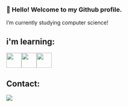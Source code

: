 ### 👋 Hello! Welcome to my Github profile.

I’m currently studying computer science!

## i'm learning:
<img loading="lazy" src="https://cdn.jsdelivr.net/gh/devicons/devicon/icons/git/git-original.svg" width="40" height="40"/><img loading="lazy" src="https://cdn.jsdelivr.net/gh/devicons/devicon@latest/icons/python/python-original.svg" width="40" height="40"/><img loading="lazy" src="https://cdn.jsdelivr.net/gh/devicons/devicon@latest/icons/pandas/pandas-original-wordmark.svg" width="40" height="40"/>
          
## Contact:

<div>
<a href="https://www.linkedin.com/in/fernando-schwengber-807801154/(https://www.linkedin.com/in/fernando-schwengber-807801154/)" target="_blank"><img loading="lazy" src="https://img.shields.io/badge/-LinkedIn-%230077B5?style=for-the-badge&logo=linkedin&logoColor=white" target="_blank"></a>   
</div>
